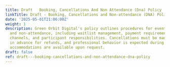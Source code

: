 ```yaml
---
title: Draft   Booking, Cancellations And Non Attendance (Dna) Policy
linkTitle: Draft - Booking, Cancellations and Non-attendance (DNA) Policy
date: '2025-05-01T21:06:00Z'
weight: 1
description: Green Orbit Digital's policy outlines procedures for event booking, cancellations,
  and non-attendance, including waitlist management, payment requirements, communication
  channels, and participant responsibilities. Cancellations must be made 48 hours
  in advance for refunds, and professional behavior is expected during events. Accessibility
  accommodations are available upon request.
draft: false
ref: draft---booking-cancellations-and-non-attendance-dna-policy
---
```



